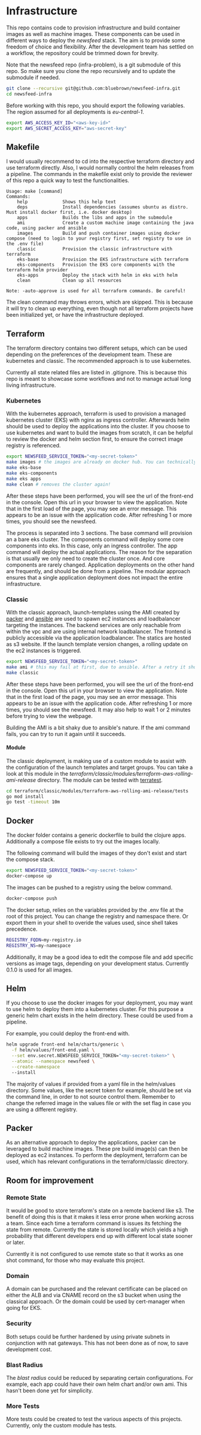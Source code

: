 # Infrastructure

This repo contains code to provision infrastructure and build container images as well as machine images. These components can be used in different ways to deploy the *newsfeed* stack. The aim is to provide some freedom of choice and flexibility. After the development team has settled on a workflow, the repository could be trimmed down for brevity.

Note that the newsfeed repo (infra-problem), is a  git submodule of this repo. So make sure you clone the repo recursively and to update the submodule if needed.

```bash
git clone --recursive git@github.com:bluebrown/newsfeed-infra.git
cd newsfeed-infra
```

Before working with this repo, you should export the following variables. The region assumed for all deployments is *eu-central-1*.

```bash
export AWS_ACCESS_KEY_ID="<aws-key-id>"
export AWS_SECRET_ACCESS_KEY="aws-secret-key"
```

## Makefile

I would usually recommend to cd into the respective terraform directory and use terraform directly. Also, I would normally control the helm releases from a pipeline. The commands in the makefile exist only to provide the reviewer of this repo a quick way to test the functionalities.

```console
Usage: make [command]
Commands:
    help             Shows this help text
    deps             Install dependencies (assumes ubuntu as distro. Must install docker first, i.e. docker desktop)
    apps             Builds the libs and apps in the submodule
    ami              Create a custom machine image containing the java code, using packer and ansible
    images           Build and push container images using docker compose (need to login to your registry first, set registry to use in the .env file)
    classic          Provision the classic infrastructure with terraform
    eks-base         Provision the EKS infrastructure with terraform
    eks-components   Provision the EKS core components with the terraform helm provider
    eks-apps         Deploy the stack with helm in eks with helm
    clean            Clean up all resources

Note: -auto-approve is used for all terraform commands. Be careful!
```

The clean command may throws errors, which are skipped. This is because it will try to clean up everything, even though not all terraform projects have been initialized yet, or have the infrastructure deployed.

## Terraform

The terraform directory contains two different setups, which can be used depending on the preferences of the development team. These are kubernetes and classic. The recommended approach is to use kubernetes.

Currently all state related files are listed in .gitignore. This is because this repo is meant to showcase some workflows and not to manage actual long living infrastructure.

### Kubernetes

With the kubernetes approach, terraform is used to provision a managed kubernetes cluster (EKS) with nginx as ingress controller. Afterwards helm should be used to deploy the applications into the cluster. If you choose to use kubernetes and want to build the images from scratch, it can be helpful to review the docker and helm section first, to ensure the correct image registry is referenced.

```bash
export NEWSFEED_SERVICE_TOKEN="<my-secret-token>"
make images # the images are already on docker hub. You can technically skip this step
make eks-base
make eks-components
make eks apps
make clean # removes the cluster again!
```

After these steps have been performed, you will see the url of the front-end in the console. Open this url in your browser to view the application. Note that in the first load of the page, you may see an error message. This appears to be an issue with the application code. After refreshing 1 or more times, you should see the newsfeed.

The process is separated into 3 sections. The base command will provision an a bare eks cluster. The components command will deploy some core components into eks. In this case, only an ingress controller. The app command will deploy the actual applications. The reason for the separation is that usually we only need to create the cluster once. And core components are rarely changed. Application deployments on the other hand are frequently, and should be done from a pipeline. The modular approach ensures that a single application deployment does not impact the entire infrastructure.

### Classic

With the classic approach, launch-templates using the AMI created by [packer](https://www.packer.io/) and [ansible](https://www.ansible.com/) are used to spawn ec2 instances and loadbalancer targeting the instances. The backend services are only reachable from within the vpc and are using internal network loadbalancer. The frontend is publicly accessible via the application loadbalancer. The statics are hosted as s3 website. If the launch template version changes, a rolling update on the ec2 instances is triggered.

```bash
export NEWSFEED_SERVICE_TOKEN="<my-secret-token>"
make ami # this may fail at first, due to ansible. After a retry it should work
make classic
```

After these steps have been performed, you will see the url of the front-end in the console. Open this url in your browser to view the application. Note that in the first load of the page, you may see an error message. This appears to be an issue with the application code. After refreshing 1 or more times, you should see the newsfeed. It may also help to wait 1 or 2 minutes before trying to view the webpage.

Building the AMI is a bit shaky due to ansible's nature. If the ami command fails, you can try to run it again until it succeeds.

#### Module

The classic deployment, is making use of a custom module to assist with the configuration of the launch templates and target groups. You can take a look at this module in the *terraform/classic/modules/terraform-aws-rolling-ami-release* directory. The module can be tested with [terratest](https://terratest.gruntwork.io/).

```bash
cd terraform/classic/modules/terraform-aws-rolling-ami-release/tests
go mod install
go test -timeout 10m
```

## Docker

The docker folder contains a generic dockerfile to build the clojure apps. Additionally a compose file exists to try out the images locally.

The following command will build the images of they don't exist and start the compose stack.

```bash
export NEWSFEED_SERVICE_TOKEN="<my-secret-token>"
docker-compose up
```

The images can be pushed to a registry using the below command.

```bash
docker-compose push
```

The docker setup, relies on the variables provided by the .env file at the root of this project. You can change the registry and namespace there. Or export them in your shell to overide the values used, since shell takes precedence.

```bash
REGISTRY_FQDN=my-registry.io
REGISTRY_NS=my-namespace
```

Additionally, it may be a good idea to edit the compose file and add specific versions as image tags, depending on your development status. Currently 0.1.0 is used for all images.

## Helm

If you choose to use the docker images for your deployment, you may want to use helm to deploy them into a kubernetes cluster. For this purpose a generic helm chart exists in the helm directory. These could be used from a pipeline.

For example, you could deploy the front-end with.

```bash
helm upgrade front-end helm/charts/generic \
  -f helm/values/front-end.yaml \
  --set env.secret.NEWSFEED_SERVICE_TOKEN="<my-secret-token>" \
  --atomic --namespace newsfeed \
  --create-namespace
  --install
```

The majority of values if provided from a yaml file in the helm/values directory. Some values, like the secret token for example, should be set via the command line, in order to not source control them. Remember to change the referred image in the values file or with the set flag in case you are using a different registry.

## Packer

As an alternative approach to deploy the applications, packer can be leveraged to build machine images. These pre build image(s) can then be deployed as ec2 instances. To perform the deployment, terraform can be used, which has relevant configurations in the terraform/classic directory.

## Room for improvement

### Remote State

It would be good to store terraform's state on a remote backend like s3. The benefit of doing this is that it makes it less error prone when working across a team. Since each time a terraform command is issues its fetching the state from remote. Currently the state is stored locally which yields a high probability that different developers end up with different local state sooner or later.

Currently it is not configured to use remote state so that it works as one shot command, for those who may evaluate this project.

### Domain

A domain can be purchased and the relevant certificate can be placed on either the ALB and via CNAME record on the s3 bucket when using the classical approach. Or the domain could be used by cert-manager when going for EKS.

### Security

Both setups could be further hardened by using private subnets in conjunction with nat gateways. This has not been done as of now, to save development cost.

### Blast Radius

The *blast radius* could be reduced by separating certain configurations. For example, each app could have their own helm chart and/or own ami. This hasn't been done yet for simplicity.

### More Tests

More tests could be created to test the various aspects of this projects. Currently, only the custom module has tests.
